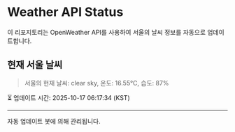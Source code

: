 
# Weather API Status

이 리포지토리는 OpenWeather API를 사용하여 서울의 날씨 정보를 자동으로 업데이트합니다.

## 현재 서울 날씨
> 서울의 현재 날씨: clear sky, 온도: 16.55°C, 습도: 87%

⏳ 업데이트 시간: 2025-10-17 06:17:34 (KST)

---
자동 업데이트 봇에 의해 관리됩니다.
